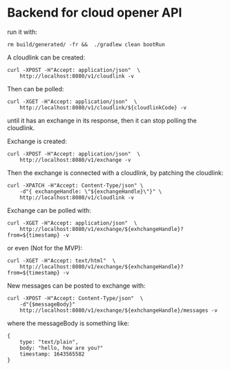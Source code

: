 # Backend for cloud opener API

run it with:
    
    rm build/generated/ -fr &&  ./gradlew clean bootRun

A cloudlink can be created:

    curl -XPOST -H"Accept: application/json"  \
        http://localhost:8080/v1/cloudlink -v

Then can be polled:

    curl -XGET -H"Accept: application/json"  \
        http://localhost:8080/v1/cloudlink/${cloudlinkCode} -v 

until it has an exchange in its response,
then it can stop polling the cloudlink.

Exchange is created:
    
    curl -XPOST -H"Accept: application/json"  \
        http://localhost:8080/v1/exchange -v

Then the exchange is connected with a cloudlink,
by patching the cloudlink:
    
    curl -XPATCH -H"Accept: Content-Type/json" \
        -d"{ exchangeHandle: \"${exchangeHandle}\"}" \
        http://localhost:8080/v1/cloudlink -v
        
Exchange can be polled with:

    curl -XGET -H"Accept: application/json"  \
        http://localhost:8080/v1/exchange/${exhchangeHandle}?from=${timestamp} -v 

or even (Not for the MVP):

    curl -XGET -H"Accept: text/html"  \
        http://localhost:8080/v1/exchange/${exhchangeHandle}?from=${timestamp} -v 

New messages can be posted to exchange with:

    curl -XPOST -H"Accept: Content-Type/json"  \
        -d"{$messageBody}"
        http://localhost:8080/v1/exchange/${exhchangeHandle}/messages -v

where the messageBody is something like:

    {
        type: "text/plain",
        body: "hello, how are you?"
        timestamp: 1643565582
    }
